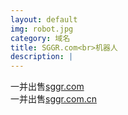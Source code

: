 ```yaml
---
layout: default
img: robot.jpg
category: 域名
title: SGGR.com<br>机器人
description: |
---
```

  一并出售[sggr.com](https://www.1106.org)<br>一并出售[sggr.com.cn](https://www.1106.org/)
